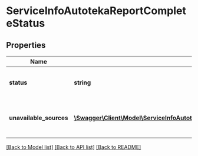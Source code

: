 # ServiceInfoAutotekaReportCompleteStatus

## Properties
Name | Type | Description | Notes
------------ | ------------- | ------------- | -------------
**status** | **string** | Полный или нет отчет: &#x60;incomplete&#x60;, &#x60;ok&#x60; | [optional] 
**unavailable_sources** | [**\Swagger\Client\Model\ServiceInfoAutotekaReportCompleteStatusUnavailableSources[]**](ServiceInfoAutotekaReportCompleteStatusUnavailableSources.md) | Источники по которым не удалось получить данные | [optional] 

[[Back to Model list]](../../README.md#documentation-for-models) [[Back to API list]](../../README.md#documentation-for-api-endpoints) [[Back to README]](../../README.md)

